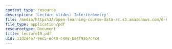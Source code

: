 ```yaml
---
content_type: resource
description: 'Lecture slides: Interferometry'
file: /media/https%3A/open-learning-course-data-rc.s3.amazonaws.com/6-661-receivers-antennas-and-signals-spring-2003/11d2e4e79ec5ec40c498ba4f9a57c4c4_lecture19.pdf
file_type: application/pdf
resourcetype: Document
title: lecture19.pdf
uid: 11d2e4e7-9ec5-ec40-c498-ba4f9a57c4c4
---
```

